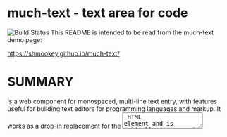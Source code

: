 much-text - text area for code
==============================

![Build Status](https://github.com/shmookey/much-text/workflows/Build/badge.svg)
This README is intended to be read from the much-text demo page: 

  https://shmookey.github.io/much-text/



#    SUMMARY

<much-text> is a web component for monospaced, multi-line text entry, with
features useful for building text editors for programming languages and markup.
It works as a drop-in replacement for the <textarea> HTML element and is
ethically programmed to be conscientious about performance and memory use.

This page provides an easy way to experiment with much-text's features, which
are configured by HTML attributes. Neither the "dark mode" theme in use here,
nor the markdown-like syntax highlighting are part of much-text itself, see the
STYLING and SYNTAX HIGHLIGHTING sections below for details.

much-text is written in JavaScript using native web platform interfaces, not all
of which are yet widely available even in "evergreen" browsers. It has no
runtime or build dependencies and does not make use of polyfills or any other
bridging tools to provide compatibility with older browsers, therefore it isn't.
It is also a work in progress and some of the details described herein may be
regarded as "aspirational". 

Features:
  - Tabs (with optional automatic conversion to spaces)
  - Line numbers
  - Annotations

Limitations:
  - No mobile support
  - No native spellcheck

Use it by saving much-text.js somewhere convenient and include it in your page
using a <script> tag. You can also import it as an ES6 module, or any
other loading mechanism you may already be using. The custom element registers
itself automatically, and the script doesn't export any values.

In many ways <much-text> looks and behaves like <textarea>. It implements
the same attributes and the same DOM interface, emits the same events and takes
on the same styles. *Consult the documentation for <textarea> for basic usage
information.* The ways that much-text extends and occasionally deviates from
this basic functionality is set out in the sections to follow.


#    ATTRIBUTES

much-text generally supports all of the global attributes that it inherits from
the HTMLElement interface. Implementing all standard attributes for <textarea>
is a work in progress. At time of writing, the following standard attributes
are available:

  cols disabled form name placeholder readonly required wrap

The following standard attributes are planned but not yet implemented:

  rows

Support for these standard attributes is not currently planned:

  autocomplete maxlength minlength spellcheck

All attributes are also available in JavaScript as properties of the `MuchText`
DOM interface. Attribute names written in kebab-case are accessed as properties
using camelCase. Properties take the same string values as attributes, with
the exception of numbers and boolean values, which are represented with their
proper types in JavaScript.

The following new attributes are defined:

  line-nums         Show line numbers in the margin.
                    Values: on, off

  line-contrast     Use an alternating dimming effect to make lines clearer.
                    Lines can mean logical lines of text (may be taller if
                    wrapped), or visual 'rows' that are 1 character tall.
                    Values: lines, rows, off

  show-boundary     Mark the `cols` boundary with a line.
                    Values: column, off

  row-navigation    Control whether the up and down arrow keys move by one row
                    or a whole logical "line". Default: row.
                    Values: row, line
  
  eol-navigation    Control whether the left and right arrow keys will wrap the
                    caret onto the previous/next line. Default: wrap.
                    Values: wrap, off

  undo-depth        Maximum number of entries in history buffer.
                    Values: <integer>

  selection-effects Enable a visual effect to make highlighted text clearer. By
                    default this inverts the colour of selected text.
                    Values: overlay, off


#    STYLING

You can style much-text with CSS the same way as a regular <textarea>. All
internal UI elements are made available for styling as CSS Shadow Parts, using
the ::part(name) pseudo-element. The following parts are defined:

  doc            An internal container for the whole element.
  caret          The blinking cursor.
  line           Every (logical) line of text, taller if the line is wrapped.
  margin         Area to the left of the text content, containing line numbers.
  text           Area to the right of the margin, containing user text.
  line-number    Self-described.
  line-selection One line of a text selection.
  active-line    Line where caret is currently located.
  boundary       Column boundary line specified by `cols`.
  mark-{x}       Highlighted span of text with user-supplied class x.


#    WRITING ANNOTATORS

much-text does not implement syntax highlighting directly. Functions to "mark"
ranges of text with a CSS class (technically, a CSS *part*) are available on
the MuchText DOM interface in JavaScript. You can listen for the 'input' event
to trigger updates, and style the resulting output from your existing CSS. If
you mark a range of text with the class 'foo', you can style it using the
pseudo-selector `::part(mark-foo)` on the much-text element.

Markings are based on line and column numbers and are "sticky", meaning that
inserting or deleting characters into marked text will expand or contract the
associated range. *Markings are **allowed* to overlap**, and much-text will
work out the optimal way of representing the overlap with HTML span elements.

The following functions are available:

  annotate(startLine, startColumn, endLine, endColumn, cls)
    Marks a range of text with the class `cls`.

  clearAnnotations(startLine, endLine)
    Clears all markings that *start* in the range spanning from `startLine` to
    `endLine`, inclusive. If either parameter is not given or `null`, the start
    and end of the document are used.

  replaceAnnotations(region, newAnnotations)
    Replace the annotations that start in a given range. The replacements must
    be pre-sorted in annotation order (explained below).


#    DIFFERENCES FROM <textarea>

These are ways in which much-text is deliberately different to the classic
textarea. Any other deviant behaviour is an offence to decency and must be
stamped out - it is, in other words, a bug.

- much-text uses a monospaced font by default and does not support variable-
  width fonts. However, it does not actively prevent you from using one. Do so
  at your own peril. At this stage, much-text is exclusively targeting code
  editors.
 
- The default wrapping mode will break lines at the column they overflow, not
  at the nearest word boundary or hyphen. You can restore the word-boundary
  wrapping behaviour using the `white-space` and `word-break` CSS properties on
  the `::part(line)` pseudo-element.

- A <much-text> element has no intrinsic size, its dimensions are determined
  solely by the styles applied to it. The only effect of the `cols` attribute
  is on wrapping and the placement of the boundary line, if enabled. Setting
  `cols='auto'` in conjunction with line wrapping will cause wrapping to occur
  at the edge of the element, for whatever width it happens to be.


# DOM INTERFACE

The MuchText DOM interface implements the same properties and methods as the
standard HTMLTextArea interface, and extends it with support for additional
features. Only the differences from HTMLTextArea are discussed here. The
following standard attributes and methods are available:

  cols disabled form name readonly placeholder required wrap

The following standard attributes are planned but not yet implemented:

  rows

Support for these standard attributes is not currently planned:

  autocomplete maxlength minlength spellcheck

Like other DOM interfaces, MuchText provides access to the element's attributes
as camelCase properties with values denoted in the appropriate native JavaScript
type, such as Number for numeric values, instead of strings. The interface also
includes methods and properties with no equivalent HTML attribute. 

## Properties

annotations
  Array of annotation objects currently applied. Read-only.

caretPosition
  Current cursor position as a [line, col] integer pair.

expandTab
  Configures the behaviour of the Tab key. When true, pressing tab will insert
  spaces to reach the next tab stop, instead of a literal tab character.
  Default: false. 

eolNavigation
  Configures the behaviour of the left and right arrow keys at the beginnings
  and ends of lines. If true, the cursor will continue past a line break to the
  next line. Default: true.

lineContrast
  Enables line contrast effects, which can make it easier to distinguish line
  breaks in the content from line wrapping. This creates an empty container
  element behind each line and may have a performance impact. Default: false.

lineNums
  Enables line numbers displayed in the margin. Default: false.

rowNavigation
  Configures the behaviour and the up and down arrow keys on soft-wrapped lines.
  If true, the cursor will move between visual rows on the screen when the line
  is wrapped. Otherwise, it will move between lines, preserving the logical
  column number. Default: true.

selectionEffects
  Enables selection contrast effects, to improve readability of selected text
  when the background color changes. May have a performance impact on some
  systems. Default: false.

showBoundary
  If `cols` is set to a value other than `auto`, enabling this will show a line
  indicating the edge of the wrapping area. Default: false.

tabWidth
  Sets the number of spaces between tab stops. Default: 4.

undoDepth
  The maximum number of states in the history buffer. Default: 100.

selectedRange
  A range object specifying the extent of the current selection, or null if no
  text is selected.


## Instance methods

debug
nearestPosition
setText
insert
insertAt
deleteRange
rangeLength
getRange
offsetOf
replaceRange
annotate
clearAnnotations
replaceAnnotations
findExtendedRange
setSelection
clearSelection
getSelection
deleteSelection
selectRange


## Class methods

isBetween
isInRange
comparePoints
compareRanges
mergeRanges
isSubRange
relativePlacement
rangeSpan
ensureForwards


# LICENSE

much-text is free software under the MIT license. See the LICENSE file for
details.

